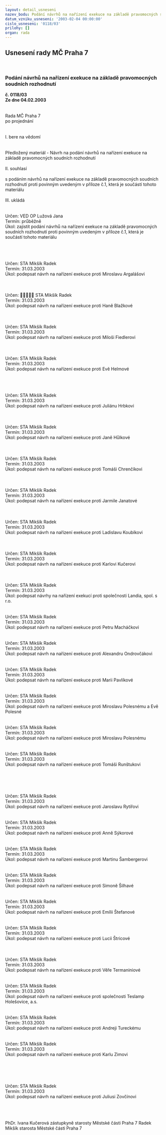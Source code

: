 ```yaml
---
layout: detail_usneseni
nazev_bodu: Podání návrhů na nařízení exekuce na základě pravomocných soudních rozhodnutí
datum_vzniku_usneseni: '2003-02-04 00:00:00'
cislo_usneseni: '0118/03'
prilohy: []
organ: rada
---
```

<div id="ucUsn_pList" class="usn">
	<span><h2>Usnesení rady MČ Praha 7 </h2>
<br></span><div class="standBody">
<span><h3>Podání návrhů na nařízení exekuce na základě pravomocných soudních rozhodnutí</h3></span><div class="center">
		<strong>č. 0118/03</strong><br>
	</div>
<div class="center">
		<strong>Ze dne 04.02.2003</strong><br><br>
	</div>
<br>Rada MČ Praha 7<br>po projednání<br><br><br>I.	bere na vědomí<br><br> <br>Předložený materiál - Návrh na podání návrhů na nařízení exekuce na základě pravomocných soudních rozhodnutí<br><br>II.	souhlasí <br><br>s podáním návrhů na nařízení exekuce na základě pravomocných soudních rozhodnutí proti povinným uvedeným v příloze č.1, která je součástí tohoto materiálu<br><br>III.	ukládá <br><br> <br>Určen:	VED OP Lužová Jana<br>Termín: průběžně<br>Úkol:	zajistit podání návrhů na nařízení exekuce na základě pravomocných soudních rozhodnutí proti povinným uvedeným v příloze č.1, která je součástí tohoto materiálu<br> <br><br><br> <br>Určen:	STA Mikšík Radek<br>Termín: 31.03.2003<br>Úkol:	podepsat návrh na nařízení exekuce proti Miroslavu Argalášovi <br> <br><br> <br>Určen:	﷡﷡﷡﷡﷡	STA Mikšík Radek<br>Termín: 31.03.2003<br>Úkol:	podepsat návrh na nařízení exekuce proti Haně Blažkové<br> <br><br> <br>Určen:	STA Mikšík Radek<br>Termín: 31.03.2003<br>Úkol:	podepsat návrh na nařízení exekuce proti Miloši Fiedlerovi<br> <br><br> <br>Určen:	STA Mikšík Radek<br>Termín: 31.03.2003<br>Úkol:	podepsat návrh na nařízení exekuce proti Evě Helmové<br> <br><br><br> <br>Určen:	STA Mikšík Radek<br>Termín: 31.03.2003<br>Úkol:	podepsat návrh na nařízení exekuce proti Juliánu Hrbkovi<br> <br><br> <br>Určen:	STA Mikšík Radek<br>Termín: 31.03.2003<br>Úkol:	podepsat návrh na nařízení exekuce proti Janě Hůlkové<br> <br><br> <br>Určen:	STA Mikšík Radek<br>Termín: 31.03.2003<br>Úkol:	podepsat návrh na nařízení exekuce proti Tomáši Chrenčíkovi<br> <br><br> <br>Určen:	STA Mikšík Radek<br>Termín: 31.03.2003<br>Úkol:	podepsat návrh na nařízení exekuce proti Jarmile Janatové<br> <br><br> <br>Určen:	STA Mikšík Radek<br>Termín: 31.03.2003<br>Úkol:	podepsat návrh na nařízení exekuce proti Ladislavu Koubíkovi<br> <br><br> <br>Určen:	STA Mikšík Radek<br>Termín: 31.03.2003<br>Úkol:	podepsat návrh na nařízení exekuce proti Karlovi Kučerovi<br> <br><br> <br>Určen:	STA Mikšík Radek<br>Termín: 31.03.2003<br>Úkol:	podepsat návrhy na nařízení exekucí proti společnosti Landia, spol. s r.o.<br> <br> <br>Určen:	STA Mikšík Radek<br>Termín: 31.03.2003<br>Úkol:	podepsat návrh na nařízení exekuce proti Petru Macháčkovi<br> <br> <br>Určen:	STA Mikšík Radek<br>Termín: 31.03.2003<br>Úkol:	podepsat návrh na nařízení exekuce proti Alexandru Ondrovčákovi<br> <br> <br>Určen:	STA Mikšík Radek<br>Termín: 31.03.2003<br>Úkol:	podepsat návrh na nařízení exekuce proti Marii Pavlíkové<br> <br> <br>Určen:	STA Mikšík Radek<br>Termín: 31.03.2003<br>Úkol:	podepsat návrh na nařízení exekuce proti Miroslavu Polesnému a Evě Polesné<br> <br> <br>Určen:	STA Mikšík Radek<br>Termín: 31.03.2003<br>Úkol:	podepsat návrh na nařízení exekuce proti Miroslavu Polesnému<br> <br> <br>Určen:	STA Mikšík Radek<br>Termín: 31.03.2003<br>Úkol:	podepsat návrh na nařízení exekuce proti Tomáši Runštukovi<br> <br><br><br><br> <br>Určen:	STA Mikšík Radek<br>Termín: 31.03.2003<br>Úkol:	podepsat návrh na nařízení exekuce proti Jaroslavu Rytířovi<br> <br> <br>Určen:	STA Mikšík Radek<br>Termín: 31.03.2003<br>Úkol:	podepsat návrh na nařízení exekuce proti Anně Sýkorové<br> <br> <br>Určen:	STA Mikšík Radek<br>Termín: 31.03.2003<br>Úkol:	podepsat návrh na nařízení exekuce proti Martinu Šambergerovi<br> <br> <br>Určen:	STA Mikšík Radek<br>Termín: 31.03.2003<br>Úkol:	podepsat návrh na nařízení exekuce proti Simoně Šilhavé<br> <br> <br>Určen:	STA Mikšík Radek<br>Termín: 31.03.2003<br>Úkol:	podepsat návrh na nařízení exekuce proti Emílii Štefanové<br> <br> <br>Určen:	STA Mikšík Radek<br>Termín: 31.03.2003<br>Úkol:	podepsat návrh na nařízení exekuce proti Lucii Štricové<br> <br><br> <br>Určen:	STA Mikšík Radek<br>Termín: 31.03.2003<br>Úkol:	podepsat návrh na nařízení exekuce proti Věře Termaniniové<br> <br> <br>Určen:	STA Mikšík Radek<br>Termín: 31.03.2003<br>Úkol:	podepsat návrh na nařízení exekuce proti společnosti Teslamp Holešovice, a.s.<br> <br> <br>Určen:	STA Mikšík Radek<br>Termín: 31.03.2003<br>Úkol:	podepsat návrh na nařízení exekuce proti Andreji Tureckému<br> <br> <br>Určen:	STA Mikšík Radek<br>Termín: 31.03.2003<br>Úkol:	podepsat návrh na nařízení exekuce proti Karlu Zimovi<br> <br><br><br><br><br>Určen:	STA Mikšík Radek<br>Termín: 31.03.2003<br>Úkol:	podepsat návrh na nařízení exekuce proti Juliusi Zovčínovi<br> <br><br><br>	<br>PhDr. Ivana Kučerová zástupkyně starosty Městské části Praha 7	 Radek Mikšík starosta Městské části Praha 7<br>	<br><br>
</div>
</div>